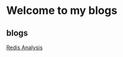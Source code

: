 # Welcome to my blogs

## blogs
[Redis Analysis](https://github.com/Hankin-Liu/hankin.github.io/blob/master/Redis_Analysis.md)